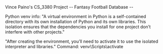 Vince Paino's CS_3380 Project
-- Fantasy Football Database --














Python venv info:
"A virtual environment in Python is a self-contained directory with its own installation 
of Python and its own libraries. This isolation ensures that the dependencies you install 
for one project don’t interfere with other projects."

"After creating the environment, you’ll need to activate it to use the isolated interpreter and libraries."
Command: venv\Scripts\activate
